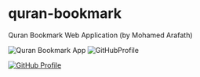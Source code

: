 # quran-bookmark
Quran Bookmark Web Application (by Mohamed Arafath)


![Quran Bookmark App](https://img.shields.io/badge/Quran%20Bookmark%20App-1.0.0-blue) ![GitHubProfile](https://img.shields.io/badge/GitHub-Profile-red?logo=github)

[![GitHub Profile](https://img.shields.io/badge/Google-green?logo=google)](https://www.google.com)


